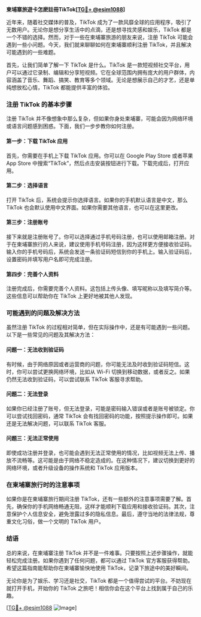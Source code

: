 **柬埔寨旅遊卡怎麽註冊TikTok[[TG💪+ @esim1088](https://t.me/s/esim1088)]**

近年来，随着社交媒体的普及，TikTok 成为了一款风靡全球的应用程序，吸引了无数用户。无论你是想分享生活中的点滴，还是想寻找灵感和娱乐，TikTok 都是一个不错的选择。然而，对于一些在柬埔寨旅游的朋友来说，注册 TikTok 可能会遇到一些小问题。今天，我们就来聊聊如何在柬埔寨顺利注册 TikTok，并且解决可能遇到的一些难题。

首先，让我们简单了解一下 TikTok 是什么。TikTok 是一款短视频社交平台，用户可以通过它录制、编辑和分享短视频。它在全球范围内拥有庞大的用户群体，内容涵盖了音乐、舞蹈、搞笑、教育等多个领域。无论是想展示自己的才艺，还是单纯想放松心情，TikTok 都能提供丰富的体验。

### 注册 TikTok 的基本步骤

注册 TikTok 并不像想象中那么复杂，但如果你身处柬埔寨，可能会因为网络环境或语言问题感到困惑。下面，我们一步步教你如何注册。

#### 第一步：下载 TikTok 应用

首先，你需要在手机上下载 TikTok 应用。你可以在 Google Play Store 或者苹果 App Store 中搜索“TikTok”，然后点击安装按钮进行下载。下载完成后，打开应用。

#### 第二步：选择语言

打开 TikTok 后，系统会提示你选择语言。如果你的手机默认语言是中文，那么 TikTok 也会默认使用中文界面。如果你需要其他语言，也可以在这里更改。

#### 第三步：注册账号

接下来就是注册账号了。你可以选择通过手机号码注册，也可以使用邮箱注册。对于在柬埔寨旅行的人来说，建议使用手机号码注册，因为这样更方便接收验证码。输入你的手机号码后，系统会发送一条验证码短信到你的手机上。输入验证码后，设置密码并填写用户名即可完成注册。

#### 第四步：完善个人资料

注册完成后，你需要完善个人资料。这包括上传头像、填写昵称以及填写简介等。这些信息可以帮助你在 TikTok 上更好地被其他人发现。

### 可能遇到的问题及解决方法

虽然注册 TikTok 的过程相对简单，但在实际操作中，还是有可能遇到一些问题。以下是一些常见的问题及其解决方法：

#### 问题一：无法收到验证码

有时候，由于网络原因或者运营商的问题，你可能无法及时收到验证码短信。这时，你可以尝试更换网络环境，比如从 Wi-Fi 切换到移动数据，或者反之。如果仍然无法收到验证码，可以尝试联系 TikTok 客服寻求帮助。

#### 问题二：无法登录

如果你已经注册了账号，但无法登录，可能是密码输入错误或者是账号被锁定。你可以尝试找回密码，通常 TikTok 会有找回密码的功能，按照提示操作即可。如果还是无法解决问题，可以联系 TikTok 客服。

#### 问题三：无法正常使用

即使成功注册并登录，也可能会遇到无法正常使用的情况，比如视频无法上传、播放不流畅等。这可能是由于网络不稳定造成的。在这种情况下，建议切换到更好的网络环境，或者升级设备的操作系统和 TikTok 应用版本。

### 在柬埔寨旅行时的注意事项

如果你是在柬埔寨旅行期间注册 TikTok，还有一些额外的注意事项需要了解。首先，确保你的手机网络畅通无阻，这样才能顺利下载应用和接收验证码。其次，注意保护个人信息安全，避免泄露过多的隐私信息。最后，遵守当地的法律法规，尊重文化习俗，做一个文明的 TikTok 用户。

### 结语

总的来说，在柬埔寨注册 TikTok 并不是一件难事。只要按照上述步骤操作，就能轻松完成注册。如果你遇到了任何问题，都可以通过 TikTok 官方客服获得帮助。希望这篇指南能帮助你在柬埔寨愉快地使用 TikTok，记录下旅途中的美好瞬间。

无论你是为了娱乐、学习还是社交，TikTok 都是一个值得尝试的平台。不妨现在就打开手机，开始你的 TikTok 之旅吧！相信你会在这个平台上找到属于自己的乐趣。

[[TG💪+ @esim1088](https://t.me/s/esim1088) ![Image](https://i.postimg.cc/4NQfJmqS/Snipaste-2025-05-13-00-14-12.png)]